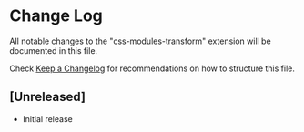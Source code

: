 # Change Log

All notable changes to the "css-modules-transform" extension will be documented in this file.

Check [Keep a Changelog](http://keepachangelog.com/) for recommendations on how to structure this file.

## [Unreleased]

- Initial release